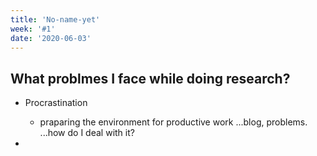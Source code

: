 ```yaml
---
title: 'No-name-yet'
week: '#1'
date: '2020-06-03'
---
```


## What problmes I face while doing research?

- Procrastination
	- praparing the environment for productive work
	...blog, problems.
	...how do I deal with it?

- 